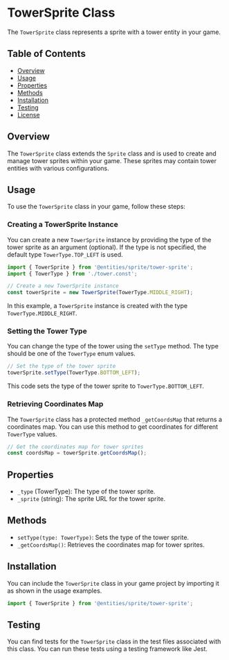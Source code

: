 # TowerSprite Class

The `TowerSprite` class represents a sprite with a tower entity in your game.

## Table of Contents

- [Overview](#overview)
- [Usage](#usage)
- [Properties](#properties)
- [Methods](#methods)
- [Installation](#installation)
- [Testing](#testing)
- [License](#license)

## Overview

The `TowerSprite` class extends the `Sprite` class and is used to create and manage tower sprites within your game. These sprites may contain tower entities with various configurations.

## Usage

To use the `TowerSprite` class in your game, follow these steps:

### Creating a TowerSprite Instance

You can create a new `TowerSprite` instance by providing the type of the tower sprite as an argument (optional). If the type is not specified, the default type `TowerType.TOP_LEFT` is used.

```javascript
import { TowerSprite } from '@entities/sprite/tower-sprite';
import { TowerType } from './tower.const';

// Create a new TowerSprite instance
const towerSprite = new TowerSprite(TowerType.MIDDLE_RIGHT);
```

In this example, a `TowerSprite` instance is created with the type `TowerType.MIDDLE_RIGHT`.

### Setting the Tower Type

You can change the type of the tower using the `setType` method. The type should be one of the `TowerType` enum values.

```javascript
// Set the type of the tower sprite
towerSprite.setType(TowerType.BOTTOM_LEFT);
```

This code sets the type of the tower sprite to `TowerType.BOTTOM_LEFT`.

### Retrieving Coordinates Map

The `TowerSprite` class has a protected method `_getCoordsMap` that returns a coordinates map. You can use this method to get coordinates for different `TowerType` values.

```javascript
// Get the coordinates map for tower sprites
const coordsMap = towerSprite.getCoordsMap();
```

## Properties

- `_type` (TowerType): The type of the tower sprite.
- `_sprite` (string): The sprite URL for the tower sprite.

## Methods

- `setType(type: TowerType)`: Sets the type of the tower sprite.
- `_getCoordsMap()`: Retrieves the coordinates map for tower sprites.

## Installation

You can include the `TowerSprite` class in your game project by importing it as shown in the usage examples.

```javascript
import { TowerSprite } from '@entities/sprite/tower-sprite';
```

## Testing

You can find tests for the `TowerSprite` class in the test files associated with this class. You can run these tests using a testing framework like Jest.
